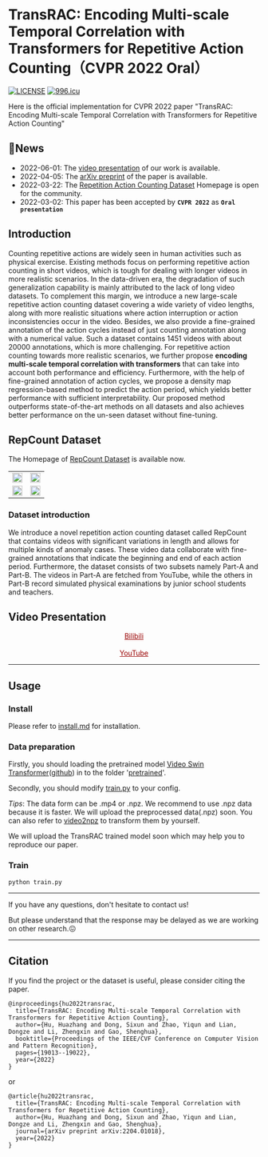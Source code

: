 # TransRAC: Encoding Multi-scale Temporal Correlation with Transformers for Repetitive Action Counting（CVPR 2022 Oral）
[![LICENSE](https://img.shields.io/badge/license-Anti%20996-blue.svg)](https://github.com/996icu/996.ICU/blob/master/LICENSE)
[![996.icu](https://img.shields.io/badge/link-996.icu-red.svg)](https://996.icu)

Here is the official implementation for CVPR 2022 paper "TransRAC: Encoding Multi-scale Temporal Correlation with Transformers for Repetitive Action Counting"


## 🌱News
- 2022-06-01: The [video presentation](https://youtu.be/SFpUS9mHHpk) of our work is available.
- 2022-04-05: The [arXiv preprint](https://arxiv.org/abs/2204.01018) of the paper is available. 
- 2022-03-22: The [Repetition Action Counting Dataset](https://svip-lab.github.io/dataset/RepCount_dataset.html) Homepage is open for the community. 
- 2022-03-02: This paper has been accepted by **`CVPR 2022`** as  **`Oral presentation`**

## Introduction
Counting repetitive actions are widely seen in human activities such as physical exercise. Existing methods focus on performing repetitive action counting in short videos, which is tough for dealing with longer videos in more realistic scenarios. In the data-driven era, the degradation of such generalization capability is mainly attributed to the lack of long video datasets. To complement this margin, we introduce a new large-scale repetitive action counting dataset covering a wide variety of video lengths, along with more realistic situations where action interruption or action inconsistencies occur in the video. Besides, we also provide a fine-grained annotation of the action cycles instead of just counting annotation along with a numerical value. Such a dataset contains 1451 videos with about 20000 annotations, which is more challenging. For repetitive action counting towards more realistic scenarios, we further propose **encoding multi-scale temporal correlation with transformers** that can take into account both performance and efficiency. Furthermore, with the help of fine-grained annotation of action cycles, we propose a density map regression-based method to predict the action period, which yields better performance with sufficient interpretability. Our proposed method outperforms state-of-the-art methods on all datasets and also achieves better performance on the un-seen dataset without fine-tuning. 




## RepCount Dataset   
The Homepage of [RepCount Dataset](https://svip-lab.github.io/dataset/RepCount_dataset.html) is available now. 

<table rules="none" align="center">
	<tr>
		<td>
			<center>
				<img src="https://github.com/SvipRepetitionCounting/TransRAC/blob/main/figures/raising.gif" width="100%" />
      </center>
		</td>
		<td>
			<center>
				<img src="https://github.com/SvipRepetitionCounting/TransRAC/blob/main/figures/jump_jack.gif" width="100%" />
      </center>
		</td>
  </tr>
  <tr>
		<td>
			<center>
				<img src="https://github.com/SvipRepetitionCounting/TransRAC/blob/main/figures/squat.gif" width="100%" />
      </center>
		</td>
    <td>
			<center>
				<img src="https://github.com/SvipRepetitionCounting/TransRAC/blob/main/figures/pull_up.gif" width="100%" />
			</center>
		</td>
	</tr>
</table>


### Dataset introduction  
We introduce a novel repetition action counting dataset called RepCount that contains videos with significant variations in length and allows for multiple kinds of anomaly cases. These video data collaborate with fine-grained annotations that indicate the beginning and end of each action period. Furthermore, the dataset consists of two subsets namely Part-A and Part-B. The videos in Part-A are fetched from YouTube, while the others in Part-B record simulated physical examinations by junior school students and teachers.   

## Video Presentation  
<center><a href="https://www.bilibili.com/video/BV1B94y1S7oP?share_source=copy_web" target="_blank" style="color: #990000"> Bilibili </a></center>       <br/> 
<center><a href="https://youtu.be/SFpUS9mHHpk" target="_blank" style="color: #990000"> YouTube </a></center>  

------
## Usage  
### Install 
Please refer to [install.md](https://github.com/SvipRepetitionCounting/TransRAC/blob/main/install.md) for installation.

### Data preparation
Firstly, you should loading the pretrained model [Video Swin Transformer](https://github.com/SwinTransformer/Video-Swin-Transformer)([github](https://github.com/SwinTransformer/storage/releases/download/v1.0.4/swin_tiny_patch244_window877_kinetics400_1k.pth)) in to the folder '[pretrained](https://github.com/SvipRepetitionCounting/TransRAC/tree/main/pretrained)'.

Secondly, you should modify [train.py](https://github.com/SvipRepetitionCounting/TransRAC/blob/main/train.py) to your config.

*Tips*: The data form can be .mp4 or .npz. We recommend to use .npz data because it is faster. We will upload the preprocessed data(.npz) soon. You can also refer to [video2npz](https://github.com/SvipRepetitionCounting/TransRAC/blob/main/tools/video2npz.py) to transform them by yourself.

We will upload the TransRAC trained model soon which may help you to reproduce our paper.
### Train   
` python train.py `    

------


If you have any questions, don't hesitate to contact us!

But please understand that the response may be delayed as we are working on other research.😖

------
## Citation 
If you find the project or the dataset is useful, please consider citing the paper.  
```
@inproceedings{hu2022transrac,
  title={TransRAC: Encoding Multi-scale Temporal Correlation with Transformers for Repetitive Action Counting},
  author={Hu, Huazhang and Dong, Sixun and Zhao, Yiqun and Lian, Dongze and Li, Zhengxin and Gao, Shenghua},
  booktitle={Proceedings of the IEEE/CVF Conference on Computer Vision and Pattern Recognition},
  pages={19013--19022},
  year={2022}
}
```
or  
```
@article{hu2022transrac,
  title={TransRAC: Encoding Multi-scale Temporal Correlation with Transformers for Repetitive Action Counting},
  author={Hu, Huazhang and Dong, Sixun and Zhao, Yiqun and Lian, Dongze and Li, Zhengxin and Gao, Shenghua},
  journal={arXiv preprint arXiv:2204.01018},
  year={2022}
}
```

